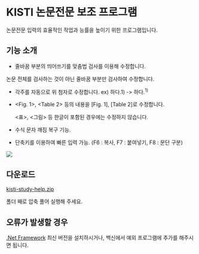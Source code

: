 # KISTI 논문전문 보조 프로그램

논문전문 입력의 효율적인 작업과 능률을 높이기 위한 프로그램입니다.


## 기능 소개
* 줄바꿈 부분의 띄어쓰기를 맞춤법 검사를 이용해 수정합니다.

 논문 전체를 검사하는 것이 아닌 줄바꿈 부분만 검사하여 수정합니다.

* 각주를 자동으로 위 첨자로 수정합니다. ex) 하다.1) -> 하다.<sup>1)</sup>
* <Fig. 1>, <Table 2> 등의 내용을 [Fig. 1], [Table 2]로 수정합니다.

  <표>, <그림> 등 한글이 포함된 경우에는 수정하지 않습니다.
 
* 수식 문자 깨짐 복구 기능.
* 단축키를 이용하여 빠른 입력 가능. (F6 : 복사, F7 : 붙여넣기, F8 : 문단 구분)

<img src="https://raw.githubusercontent.com/johun204/kisti-study-help/main/example.gif" />


## 다운로드
[kisti-study-help.zip](https://github.com/johun204/kisti-study-help/archive/main.zip) 

폴더 째로 압축 풀어 실행해 주세요.


## 오류가 발생할 경우
[.Net Framework](https://dotnet.microsoft.com/download/dotnet-framework/thank-you/net48-kor) 최신 버전을 설치하시거나, 백신에서 예외 프로그램에 추가를 해주시면 됩니다.
